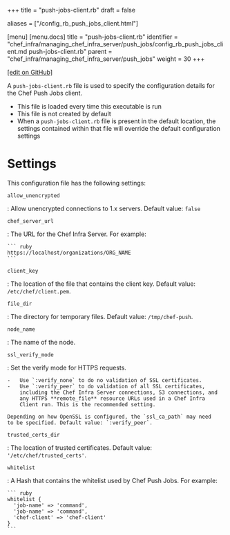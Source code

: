 +++
title = "push-jobs-client.rb"
draft = false

aliases = ["/config_rb_push_jobs_client.html"]

[menu]
  [menu.docs]
    title = "push-jobs-client.rb"
    identifier = "chef_infra/managing_chef_infra_server/push_jobs/config_rb_push_jobs_client.md push-jobs-client.rb"
    parent = "chef_infra/managing_chef_infra_server/push_jobs"
    weight = 30
+++    

[\[edit on GitHub\]](https://github.com/chef/chef-web-docs/blob/master/content/config_rb_push_jobs_client.md)

A `push-jobs-client.rb` file is used to specify the configuration
details for the Chef Push Jobs client.

-   This file is loaded every time this executable is run
-   This file is not created by default
-   When a `push-jobs-client.rb` file is present in the default
    location, the settings contained within that file will override the
    default configuration settings

Settings
========

This configuration file has the following settings:

`allow_unencrypted`

:   Allow unencrypted connections to 1.x servers. Default value: `false`

`chef_server_url`

:   The URL for the Chef Infra Server. For example:

    ``` ruby
    https://localhost/organizations/ORG_NAME
    ```

`client_key`

:   The location of the file that contains the client key. Default
    value: `/etc/chef/client.pem`.

`file_dir`

:   The directory for temporary files. Default value: `/tmp/chef-push`.

`node_name`

:   The name of the node.

`ssl_verify_mode`

:   Set the verify mode for HTTPS requests.

    -   Use `:verify_none` to do no validation of SSL certificates.
    -   Use `:verify_peer` to do validation of all SSL certificates,
        including the Chef Infra Server connections, S3 connections, and
        any HTTPS **remote_file** resource URLs used in a Chef Infra
        Client run. This is the recommended setting.

    Depending on how OpenSSL is configured, the `ssl_ca_path` may need
    to be specified. Default value: `:verify_peer`.

`trusted_certs_dir`

:   The location of trusted certificates. Default value:
    `'/etc/chef/trusted_certs'`.

`whitelist`

:   A Hash that contains the whitelist used by Chef Push Jobs. For
    example:

    ``` ruby
    whitelist {
      'job-name' => 'command',
      'job-name' => 'command',
      'chef-client' => 'chef-client'
    }
    ```
